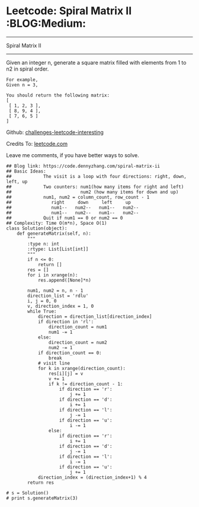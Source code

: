 # Leetcode: Spiral Matrix II     :BLOG:Medium:


---

Spiral Matrix II  

---

Given an integer n, generate a square matrix filled with elements from 1 to n2 in spiral order.  

    For example,
    Given n = 3,
    
    You should return the following matrix:
    [
     [ 1, 2, 3 ],
     [ 8, 9, 4 ],
     [ 7, 6, 5 ]
    ]

Github: [challenges-leetcode-interesting](https://github.com/DennyZhang/challenges-leetcode-interesting/tree/master/spiral-matrix-ii)  

Credits To: [leetcode.com](https://leetcode.com/problems/spiral-matrix-ii/description/)  

Leave me comments, if you have better ways to solve.  

    ## Blog link: https://code.dennyzhang.com/spiral-matrix-ii
    ## Basic Ideas:
    ##            The visit is a loop with four directions: right, down, left, up
    ##            Two counters: num1(how many items for right and left)
    ##                          num2 (how many items for down and up)
    ##            num1, num2 = column_count, row_count - 1
    ##               right     down     left     up
    ##               num1--   num2--   num1--   num2--
    ##               num1--   num2--   num1--   num2--
    ##            Quit if num1 == 0 or num2 == 0
    ## Complexity: Time O(m*n), Space O(1)
    class Solution(object):
        def generateMatrix(self, n):
            """
            :type n: int
            :rtype: List[List[int]]
            """
            if n <= 0:
                return []
            res = []
            for i in xrange(n):
                res.append([None]*n)
    
            num1, num2 = n, n - 1
            direction_list = 'rdlu'
            i, j = 0, 0
            v, direction_index = 1, 0
            while True:
                direction = direction_list[direction_index]
                if direction in 'rl':
                    direction_count = num1
                    num1 -= 1
                else:
                    direction_count = num2
                    num2 -= 1
                if direction_count == 0:
                    break
                # visit line
                for k in xrange(direction_count):
                    res[i][j] = v
                    v += 1
                    if k != direction_count - 1:
                        if direction == 'r':
                            j += 1
                        if direction == 'd':
                            i += 1
                        if direction == 'l':
                            j -= 1
                        if direction == 'u':
                            i -= 1
                    else:
                        if direction == 'r':
                            i += 1
                        if direction == 'd':
                            j -= 1
                        if direction == 'l':
                            i -= 1
                        if direction == 'u':
                            j += 1
                direction_index = (direction_index+1) % 4
            return res
    
    # s = Solution()
    # print s.generateMatrix(3)